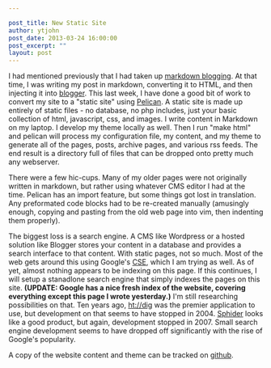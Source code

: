 ```yaml
---

post_title: New Static Site
author: ytjohn
post_date: 2013-03-24 16:00:00
post_excerpt: ""
layout: post
---
```

<p>I had mentioned previously that I had taken up <a href="http://www.yourtech.us/blog/feeds/rss/%7Cfilename%7Cmarkdown-blogging.md">markdown blogging</a>. At that time, I was writing my post in markdown, converting it to HTML, and then injecting it into <a href="http://www.blogger.com">blogger</a>. This last week, I have done a good bit of work to convert my site to a "static site" using <a href="http://www.getpelican.com/">Pelican</a>. A static site is made up entirely of static files - no database, no php includes, just your basic collection of html, javascript, css, and images. I write content in Markdown on my laptop. I develop my theme locally as well. Then I run "make html" and pelican will process my configuration file, my content, and my theme to generate all of the pages, posts, archive pages, and various rss feeds. The end result is a directory full of files that can be dropped onto pretty much any webserver.</p>
<p>There were a few hic-cups. Many of my older pages were not originally written in markdown, but rather using whatever CMS editor I had at the time. Pelican has an import feature, but some things got lost in translation. Any preformated code blocks had to be re-created manually (amusingly enough, copying and pasting from the old web page into vim, then indenting them properly).</p>
<p>The biggest loss is a search engine. A CMS like Wordpress or a hosted solution like Blogger stores your content in a database and provides a search interface to that content. With static pages, not so much. Most of the web gets around this using Google's <a href="http://www.google.com/cse">CSE</a>, which I am trying as well. As of yet, almost nothing appears to be indexing on this page. If this continues, I will setup a stanadlone search engine that simply indexes the pages on this site. <strong>(<strong>UPDATE</strong>: Google has a nice fresh index of the website, covering everything except this page I wrote yesterday.)</strong> I'm still researching possibilities on that. Ten years ago, <a href="http://www.htdig.org/">ht://dig</a> was the premier application to use, but development on that seems to have stopped in 2004. <a href="http://www.sphider.eu/">Sphider</a> looks like a good product, but again, development stopped in 2007. Small search engine development seems to have dropped off significantly with the rise of Google's popularity. </p>
<p>A copy of the website content and theme can be tracked on <a href="http://www.github.com/ytjohn/ytwebsite">github</a>. </p>
